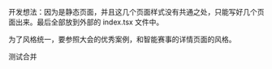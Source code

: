 开发想法：因为是静态页面，并且这几个页面样式没有共通之处，只能写好几个页面出来。最后全部放到外部的 index.tsx 文件中。

为了风格统一，要参照大会的优秀案例，和智能赛事的详情页面的风格。

测试合并


